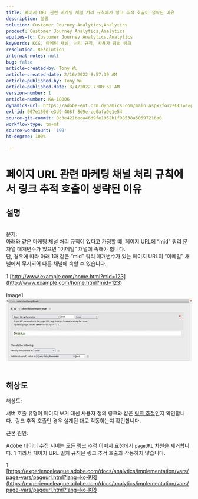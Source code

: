```yaml
---
title: 페이지 URL 관련 마케팅 채널 처리 규칙에서 링크 추적 호출이 생략된 이유
description: 설명
solution: Customer Journey Analytics,Analytics
product: Customer Journey Analytics,Analytics
applies-to: Customer Journey Analytics,Analytics
keywords: KCS, 마케팅 채널, 처리 규칙, 사용자 정의 링크
resolution: Resolution
internal-notes: null
bug: false
article-created-by: Tony Wu
article-created-date: 2/16/2022 8:57:39 AM
article-published-by: Tony Wu
article-published-date: 3/4/2022 7:00:52 AM
version-number: 1
article-number: KA-18006
dynamics-url: https://adobe-ent.crm.dynamics.com/main.aspx?forceUCI=1&pagetype=entityrecord&etn=knowledgearticle&id=ef031979-068f-ec11-b400-00224804afa7
exl-id: 007e1506-e3d9-408f-8d9e-ce0afa9e1e54
source-git-commit: 0c3e421beca46d9fe1952b1f98538a50697216a0
workflow-type: tm+mt
source-wordcount: '199'
ht-degree: 100%

---
```


# 페이지 URL 관련 마케팅 채널 처리 규칙에서 링크 추적 호출이 생략된 이유

## 설명

 
<br>문제:
<br>아래와 같은 마케팅 채널 처리 규칙이 있다고 가정할 떄, 페이지 URL에 “mid” 쿼리 문자열 매개변수가 있으면 “이메일” 채널에 속해야 합니다.
<br>단, 경우에 따라 아래 1과 같은 “mid” 쿼리 매개변수가 있는 페이지 URL이 “이메일” 채널에서 무시되어 다른 채널에 속할 수 있습니다.
<br> 
<br>1 [http://www.example.com/home.html?mid=123](http://www.example.com/home.html?mid=123)
<br> 
<br>Image1
<br>![](assets/___0a52cf71-078f-ec11-b400-00224804afa7___.png)
<br> 

## 해상도




해상도:

서버 호출 유형이 페이지 보기 대신 사용자 정의 링크와 같은 [링크 추적](https://experienceleague.adobe.com/docs/analytics/implementation/vars/functions/tl-method.html?lang=ko-KR)인지 확인합니다.  링크 추적 호출인 경우 설계된 대로 작동하는지 확인합니다.



근본 원인:

Adobe 데이터 수집 서버는 모든 [링크 추적](https://experienceleague.adobe.com/docs/analytics/implementation/vars/functions/tl-method.html?lang=en) 이미지 요청에서 `pageURL` 차원을 제거합니다. 1 따라서 페이지 URL 일치 규칙은 링크 추적 호출과 작동하지 않습니다.

1 [https://experienceleague.adobe.com/docs/analytics/implementation/vars/page-vars/pageurl.html?lang=ko-KR](https://experienceleague.adobe.com/docs/analytics/implementation/vars/page-vars/pageurl.html?lang=ko-KR)
